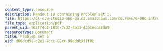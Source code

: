 ```yaml
---
content_type: resource
description: Handout 10 containing Problem set 5.
file: https://ol-ocw-studio-app-qa.s3.amazonaws.com/courses/6-006-introduction-to-algorithms-spring-2008/d66dcd58c2e14ccc88ce99dddb9f1f8c_ps5.pdf
file_type: application/pdf
parent_uid: 962f74c2-1810-7cd2-4a11-4361ecda2da9
resourcetype: Document
title: Problem set 5
uid: d66dcd58-c2e1-4ccc-88ce-99dddb9f1f8c
---
```

